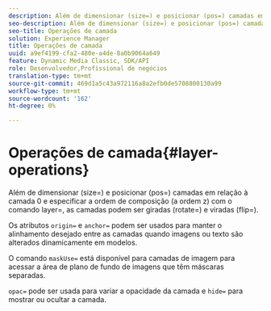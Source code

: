 ```yaml
---
description: Além de dimensionar (size=) e posicionar (pos=) camadas em relação à camada 0 e especificar a ordem de composição (a ordem z) com o comando layer=, as camadas podem ser giradas (rotate=) e viradas (flip=).
seo-description: Além de dimensionar (size=) e posicionar (pos=) camadas em relação à camada 0 e especificar a ordem de composição (a ordem z) com o comando layer=, as camadas podem ser giradas (rotate=) e viradas (flip=).
seo-title: Operações de camada
solution: Experience Manager
title: Operações de camada
uuid: a9ef4199-cfa2-480e-a4de-8a0b9064a649
feature: Dynamic Media Classic, SDK/API
role: Desenvolvedor,Profissional de negócios
translation-type: tm+mt
source-git-commit: 469d1a5c43a972116a8a2efb0de5708800130a99
workflow-type: tm+mt
source-wordcount: '162'
ht-degree: 0%

---
```



# Operações de camada{#layer-operations}

Além de dimensionar (size=) e posicionar (pos=) camadas em relação à camada 0 e especificar a ordem de composição (a ordem z) com o comando layer=, as camadas podem ser giradas (rotate=) e viradas (flip=).

Os atributos `origin=` e `anchor=` podem ser usados para manter o alinhamento desejado entre as camadas quando imagens ou texto são alterados dinamicamente em modelos.

O comando `maskUse=` está disponível para camadas de imagem para acessar a área de plano de fundo de imagens que têm máscaras separadas.

`opac=` pode ser usada para variar a opacidade da camada e  `hide=` para mostrar ou ocultar a camada.
